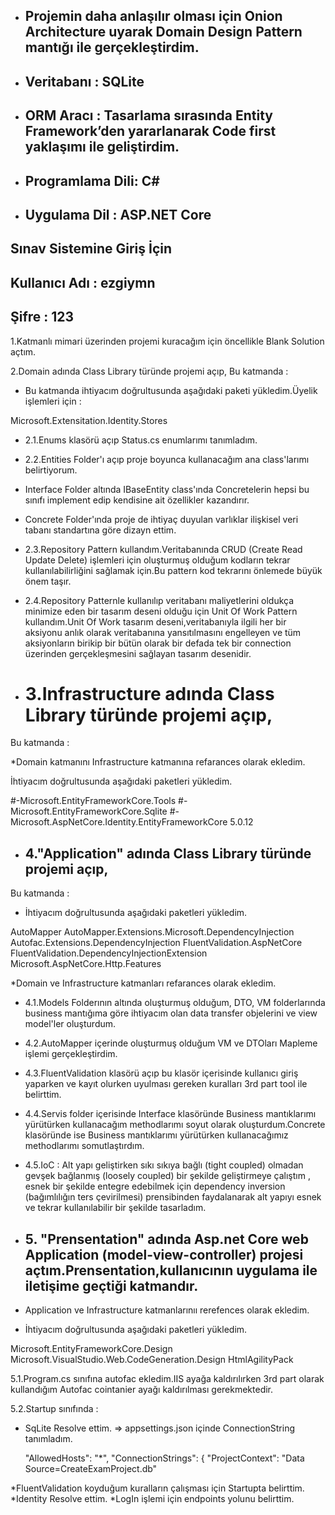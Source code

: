 
* ## Projemin daha anlaşılır olması için Onion Architecture uyarak Domain Design Pattern mantığı ile gerçekleştirdim.
* ## Veritabanı  : SQLite 
* ## ORM Aracı : Tasarlama sırasında Entity Framework’den yararlanarak Code first yaklaşımı ile geliştirdim.
* ## Programlama Dili: C#
* ## Uygulama Dil : ASP.NET Core


## Sınav Sistemine Giriş İçin
## Kullanıcı Adı : ezgiymn
## Şifre : 123


1.Katmanlı mimari üzerinden projemi kuracağım için öncellikle Blank Solution açtım.

2.Domain adında Class Library türünde projemi açıp,
Bu katmanda :

* Bu katmanda ihtiyacım doğrultusunda aşağıdaki paketi yükledim.Üyelik işlemleri için : 

 Microsoft.Extensitation.Identity.Stores 


* 2.1.Enums klasörü açıp Status.cs enumlarımı tanımladım.
* 2.2.Entities Folder'ı açıp proje boyunca kullanacağım ana class'larımı belirtiyorum.
* Interface Folder altında IBaseEntity class'ında Concretelerin hepsi bu sınıfı implement edip kendisine ait özellikler kazandırır.
* Concrete Folder'ında proje de ihtiyaç duyulan varlıklar ilişkisel veri tabanı standartına göre dizayn ettim.

* 2.3.Repository Pattern kullandım.Veritabanında CRUD (Create Read Update Delete) işlemleri için oluşturmuş olduğum kodların tekrar kullanılabilirliğini sağlamak için.Bu pattern kod tekrarını önlemede büyük önem taşır.
* 2.4.Repository Patternle kullanılıp veritabanı maliyetlerini oldukça minimize eden bir tasarım deseni olduğu için Unit Of Work Pattern kullandım.Unit Of Work tasarım deseni,veritabanıyla ilgili her bir aksiyonu anlık olarak veritabanına yansıtılmasını engelleyen ve tüm aksiyonların birikip bir bütün olarak bir defada tek bir connection üzerinden gerçekleşmesini sağlayan tasarım desenidir.

* # 3.Infrastructure adında Class Library türünde projemi açıp,
Bu katmanda : 

*Domain katmanını Infrastructure katmanına refarances olarak ekledim.

İhtiyacım doğrultusunda aşağıdaki paketleri yükledim.

#-Microsoft.EntityFrameworkCore.Tools 
#-Microsoft.EntityFrameworkCore.Sqlite 
#-Microsoft.AspNetCore.Identity.EntityFrameworkCore 5.0.12


* ## 4."Application" adında Class Library türünde projemi açıp,
Bu katmanda :

* İhtiyacım doğrultusunda aşağıdaki paketleri yükledim.

AutoMapper
AutoMapper.Extensions.Microsoft.DependencyInjection
Autofac.Extensions.DependencyInjection
FluentValidation.AspNetCore 
FluentValidation.DependencyInjectionExtension
Microsoft.AspNetCore.Http.Features

*Domain ve Infrastructure katmanları refarances olarak ekledim.

* 4.1.Models Folderının altında oluşturmuş olduğum, DTO, VM folderlarında business
mantığıma göre ihtiyacım olan data transfer objelerini ve view model'ler oluşturdum.
* 4.2.AutoMapper içerinde oluşturmuş olduğum VM ve DTOları Mapleme işlemi gerçekleştirdim.
* 4.3.FluentValidation klasörü açıp bu klasör içerisinde kullanıcı giriş yaparken ve kayıt olurken uyulması gereken kuralları 3rd part tool ile belirttim.
* 4.4.Servis folder içerisinde Interface klasöründe Business mantıklarımı yürütürken kullanacağım methodlarımı soyut olarak oluşturdum.Concrete klasöründe ise Business mantıklarımı yürütürken kullanacağımız methodlarımı somutlaştırdım.
* 4.5.IoC : Alt yapı geliştirken sıkı sıkıya bağlı (tight coupled) olmadan  gevşek bağlanmış (loosely coupled) bir şekilde geliştirmeye çalıştım , esnek bir şekilde entegre edebilmek için dependency inversion (bağımlılığın ters çevirilmesi) prensibinden faydalanarak alt yapıyı esnek ve tekrar kullanılabilir bir şekilde tasarladım.

* ## 5. "Prensentation" adında Asp.net Core web Application (model-view-controller) projesi açtım.Prensentation,kullanıcının uygulama ile iletişime geçtiği katmandır. 

* Application ve Infrastructure katmanlarınıı rerefences olarak ekledim.

* İhtiyacım doğrultusunda aşağıdaki paketleri yükledim.

Microsoft.EntityFrameworkCore.Design
Microsoft.VisualStudio.Web.CodeGeneration.Design
HtmlAgilityPack

5.1.Program.cs sınıfına autofac ekledim.IIS ayağa kaldırılırken 3rd part olarak kullandığım Autofac cointanier ayağı kaldırılması gerekmektedir.

5.2.Startup sınıfında :
  * SqLite Resolve ettim.
     => appsettings.json  içinde ConnectionString tanımladım.

     "AllowedHosts": "*",
  "ConnectionStrings": {
    "ProjectContext": "Data Source=CreateExamProject.db"

  *FluentValidation koyduğum kuralların çalışması için Startupta belirttim.
  *Identity Resolve ettim.
  *LogIn işlemi için endpoints yolunu belirttim.



  









